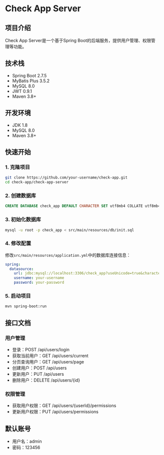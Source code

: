 # Check App Server

## 项目介绍
Check App Server是一个基于Spring Boot的后端服务，提供用户管理、权限管理等功能。

## 技术栈
- Spring Boot 2.7.5
- MyBatis Plus 3.5.2
- MySQL 8.0
- JWT 0.9.1
- Maven 3.8+

## 开发环境
- JDK 1.8
- MySQL 8.0
- Maven 3.8+

## 快速开始

### 1. 克隆项目
```bash
git clone https://github.com/your-username/check-app.git
cd check-app/check-app-server
```

### 2. 创建数据库
```sql
CREATE DATABASE check_app DEFAULT CHARACTER SET utf8mb4 COLLATE utf8mb4_general_ci;
```

### 3. 初始化数据库
```bash
mysql -u root -p check_app < src/main/resources/db/init.sql
```

### 4. 修改配置
修改`src/main/resources/application.yml`中的数据库连接信息：
```yaml
spring:
  datasource:
    url: jdbc:mysql://localhost:3306/check_app?useUnicode=true&characterEncoding=utf-8&useSSL=false&serverTimezone=Asia/Shanghai
    username: your-username
    password: your-password
```

### 5. 启动项目
```bash
mvn spring-boot:run
```

## 接口文档

### 用户管理
- 登录：POST /api/users/login
- 获取当前用户：GET /api/users/current
- 分页查询用户：GET /api/users/page
- 创建用户：POST /api/users
- 更新用户：PUT /api/users
- 删除用户：DELETE /api/users/{id}

### 权限管理
- 获取用户权限：GET /api/users/{userId}/permissions
- 更新用户权限：PUT /api/users/permissions

## 默认账号
- 用户名：admin
- 密码：123456 